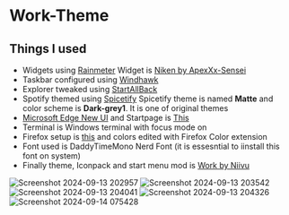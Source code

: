 # Work-Theme
## Things I used
- Widgets using [Rainmeter](https://www.rainmeter.net/)
  Widget is [Niken by ApexXx-Sensei](https://www.deviantart.com/apexxx-sensei/art/Niken-768616678)
- Taskbar configured using [Windhawk](https://windhawk.net/)
- Explorer tweaked using [StartAllBack](https://www.startallback.com/)
- Spotify themed using [Spicetify](https://spicetify.app/docs/advanced-usage/installation/)
  Spicetify theme is named **Matte** and color scheme is **Dark-grey1**. It is one of original themes
- [Microsoft Edge New UI](https://www.youtube.com/watch?v=m8e_jasJdyM&t=23s) and Startpage is [This](https://github.com/refact0r/startpage)
- Terminal is Windows terminal with focus mode on
- Firefox setup is [this](https://github.com/RemyIsCool/AnimatedFox) and colors edited with Firefox Color extension
- Font used is DaddyTimeMono Nerd Font (it is essesntial to iinstall this font on system)
- Finally theme, Iconpack and start menu mod is [Work by Niivu](https://www.deviantart.com/niivu/art/Work-for-Windows-11-1098176768)

![Screenshot 2024-09-13 202957](https://github.com/user-attachments/assets/d5403b8a-2e72-470d-bb09-4e7ddad879c7)
![Screenshot 2024-09-13 203542](https://github.com/user-attachments/assets/31b84f12-ad6e-41d6-bee3-05ee5082ec6f)
![Screenshot 2024-09-13 204041](https://github.com/user-attachments/assets/1266eb6c-74c9-4739-96d5-077372bca29a)
![Screenshot 2024-09-13 204326](https://github.com/user-attachments/assets/c249c696-4f53-4142-bf61-5da2759cb337)
![Screenshot 2024-09-14 075428](https://github.com/user-attachments/assets/d20ef4e3-7056-474e-8f9b-76ee8d207744)

